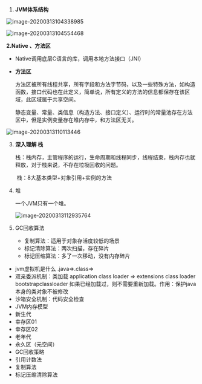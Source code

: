 1. **JVM体系结构**

![image-20200313104338985](C:\Users\70790\AppData\Roaming\Typora\typora-user-images\image-20200313104338985.png)

![image-20200313104554468](C:\Users\70790\AppData\Roaming\Typora\typora-user-images\image-20200313104554468.png)

**2.Native 、方法区**

- Native调用底层C语言的库，调用本地方法接口（JNI）

- **方法区**

  方法区被所有线程共享，所有字段和方法字节码，以及一些特殊方法，如构造函数，接口代码也在此定义，简单说，所有定义的方法的信息都保存在该区域，此区域属于共享空间。

  静态变量、常量、类信息（构造方法、接口定义）、运行时的常量池存在方法区中，但是实例变量存在堆内存中，和方法区无关。

![image-20200313110113446](C:\Users\70790\AppData\Roaming\Typora\typora-user-images\image-20200313110113446.png)

3. **深入理解 栈**

   ​    栈：栈内存，主管程序的运行，生命周期和线程同步，线程结束，栈内存也就释放，对于栈来说，不存在垃圾回收的问题。

   ​	栈：8大基本类型+对象引用+实例的方法

4. 堆

   一个JVM只有一个堆。

   ![image-20200313112935764](C:\Users\70790\AppData\Roaming\Typora\typora-user-images\image-20200313112935764.png)

5. GC回收算法

   - 复制算法：适用于对象存活度较低的场景
   - 标记清除算法：两次扫描，存在碎片
   - 标记压缩算法：多了一次移动，没有内存碎片





- jvm虚拟机是什么   .java=>.class=>
- 双亲委派机制：类加载 application class loader => extensions class loader bootstrapclassloader  如果已经加载过，则不需要重新加载。作用：保护java本身的类对象不被修改
- 沙箱安全机制：代码安全检查
- JVM内存模型
- 新生代
- 幸存区01
- 幸存区02
- 老年代
- 永久区（元空间）
- GC回收策略
- 引用计数法
- 复制算法
- 标记压缩清除算法